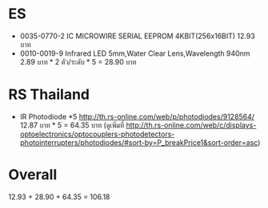 # ES
  - 0035-0770-2	IC MICROWIRE SERIAL EEPROM 4KBIT(256x16BIT) 12.93	บาท
  - 0010-0019-9	Infrared LED 5mm,Water Clear Lens,Wavelength 940nm 2.89 บาท * 2 ตัว/ระดับ * 5 = 28.90 บาท
  
# RS Thailand
  - IR Photodiode *5 http://th.rs-online.com/web/p/photodiodes/9128564/  12.87 บาท * 5 = 64.35 บาท (ดูเพิ่มที่ http://th.rs-online.com/web/c/displays-optoelectronics/optocouplers-photodetectors-photointerrupters/photodiodes/#sort-by=P_breakPrice1&sort-order=asc)
  
# Overall
12.93 + 28.90 + 64.35 = 106.18
